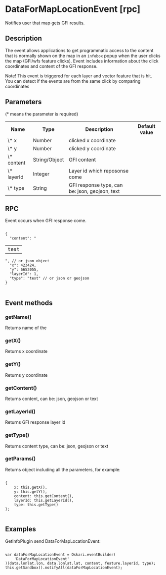 # DataForMapLocationEvent [rpc]

Notifies user that map gets GFI results.

## Description

The event allows applications to get programmatic access to the content that is normally shown on the map in an `infobox` popup when the user clicks the map (GFI/wfs feature clicks). Event includes information about the click coordinates and content of the GFI response.

Note! This event is triggered for each layer and vector feature that is hit. You can detect if the events are from the same click by comparing coordinates

## Parameters

(* means the parameter is required)

<table class="table">
<tr>
  <th> Name</th><th> Type</th><th> Description</th><th> Default value</th>
</tr>
<tr>
  <td> \* x</td><td> Number </td><td> clicked x coordinate </td><td> </td>
</tr>
<tr>
  <td> \* y </td><td> Number </td><td> clicked y coordinate </td><td> </td>
</tr>
<tr>
  <td> \* content </td><td> String/Object </td><td> GFI content </td><td> </td>
</tr>
<tr>
  <td> \* layerId </td><td> Integer </td><td> Layer id which reposonse come </td><td> </td>
</tr>
<tr>
  <td> \* type </td><td> String </td><td> GFI response type, can be: json, geojson, text </td><td> </td>
</tr>
</table>

## RPC

Event occurs when GFI response come.

<pre class="event-code-block">
<code>
{
  "content": "<table><tr><td>test</td></tr></table>", // or json object
  "x": 423424,
  "y": 6652055,
  "layerId": 1,
  "type": "text" // or json or geojson
}
</code>
</pre>

## Event methods

### getName()
Returns name of the

### getX()
Returns x coordinate

### getY()
Returns y coordinate

### getContent()
Returns content, can be: json, geojson or text

### getLayerId()
Returns GFI response layer id

### getType()
Returns content type, can be: json, geojson or text

### getParams()
Returns object including all the parameters, for example:
<pre class="event-code-block">
<code>
{
    x: this.getX(),
    y: this.getY(),
    content: this.getContent(),
    layerId: this.getLayerId(),
    type: this.getType()
};
</code>
</pre>

## Examples

GetInfoPlugin send DataForMapLocationEvent:
<pre class="event-code-block">
<code>
var dataForMapLocationEvent = Oskari.eventBuilder(
    'DataForMapLocationEvent'
)(data.lonlat.lon, data.lonlat.lat, content, feature.layerId, type);
this.getSandbox().notifyAll(dataForMapLocationEvent);
</code>
</pre>
